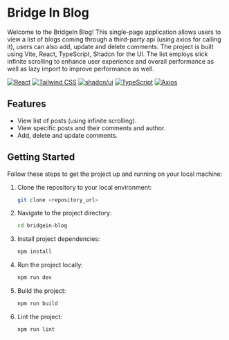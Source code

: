 # Bridge In Blog

Welcome to the BridgeIn Blog! This single-page application allows users to view a list of blogs coming through a third-party api (using axios for calling it), users can also add, update and delete comments. The project is built using Vite, React, TypeScript, Shadcn for the UI. The list employs slick infinite scrolling to enhance user experience and overall performance as well as lazy import to improve performance as well.

[![React](https://img.shields.io/badge/React-^18.2.0-blue)](https://reactjs.org/)
[![Tailwind CSS](https://img.shields.io/badge/Tailwind_CSS-^3.4.4-38B2AC)](https://tailwindcss.com/)
[![shadcn/ui](https://img.shields.io/badge/shadcn/ui-^1.0.0-FF6347)](https://ui.shadcn.com/)
[![TypeScript](https://img.shields.io/badge/TypeScript-^5.2.2-blue)](https://www.typescriptlang.org/)
[![Axios](https://img.shields.io/badge/Axios-^1.7.2-brightgreen)](https://axios-http.com/)

## Features

- View list of posts (using infinite scrolling).
- View specific posts and their comments and author.
- Add, delete and update comments.

## Getting Started

Follow these steps to get the project up and running on your local machine:

1. Clone the repository to your local environment:

   ```bash
   git clone <repository_url>

   ```

2. Navigate to the project directory:

   ```bash
   cd bridgein-blog

   ```

3. Install project dependencies:

   ```bash
   npm install

   ```

4. Run the project locally:

   ```bash
   npm run dev

   ```

5. Build the project:

   ```bash
   npm run build

   ```

6. Lint the project:

   ```bash
   npm run lint
   ```
